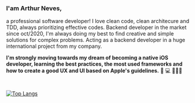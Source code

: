 ### I'am Arthur Neves,

a professional software developer! I love clean code, clean architecure and TDD, always prioritizing effective codes.
Backend developer in the market since oct/2020, I'm always doing my best to find creative and simple solutions for complex problems.
Acting as a backend developer in a huge international project from my company.


**I'm strongly moving towards my dream of becoming a native iOS developer, learning the best practices, the most used frameworks and how to create a good UX and UI based on Apple's guidelines.**
📱 💻 👨🏻‍💻
#
[![Top Langs](https://github-readme-stats.vercel.app/api/top-langs/?username=arthurnvs&layout=compact)](https://github.com/anuraghazra/github-readme-stats) 

